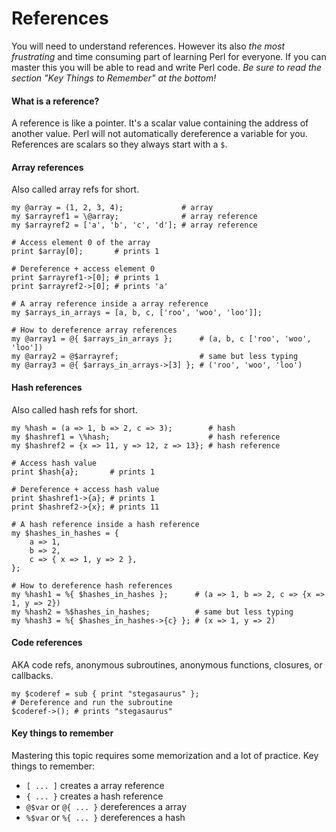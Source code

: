 # References

You will need to understand references.  However its also <i>the most
frustrating</i> and time consuming part of learning Perl for everyone.  If you
can master this you will be able to read and write Perl code.  <i>Be sure to
read the section "Key Things to Remember" at the bottom! </i>

#### What is a reference?
A reference is like a pointer.  It's a scalar value containing the address of
another value.  Perl will not automatically dereference a variable for you.
References are scalars so they always start with a <code>$</code>.  

#### Array references

Also called array refs for short.

    my @array = (1, 2, 3, 4);             # array
    my $arrayref1 = \@array;              # array reference
    my $arrayref2 = ['a', 'b', 'c', 'd']; # array reference

    # Access element 0 of the array
    print $array[0];       # prints 1

    # Dereference + access element 0
    print $arrayref1->[0]; # prints 1
    print $arrayref2->[0]; # prints 'a'

    # A array reference inside a array reference
    my $arrays_in_arrays = [a, b, c, ['roo', 'woo', 'loo']];

    # How to dereference array references
    my @array1 = @{ $arrays_in_arrays };      # (a, b, c ['roo', 'woo', 'loo'])
    my @array2 = @$arrayref;                  # same but less typing
    my @array3 = @{ $arrays_in_arrays->[3] }; # ('roo', 'woo', 'loo')

#### Hash references

Also called hash refs for short.

    my %hash = (a => 1, b => 2, c => 3);        # hash
    my $hashref1 = \%hash;                      # hash reference
    my $hashref2 = {x => 11, y => 12, z => 13}; # hash reference

    # Access hash value 
    print $hash{a};       # prints 1

    # Dereference + access hash value 
    print $hashref1->{a}; # prints 1
    print $hashref2->{x}; # prints 11

    # A hash reference inside a hash reference
    my $hashes_in_hashes = { 
        a => 1,
        b => 2,
        c => { x => 1, y => 2 },
    };

    # How to dereference hash references
    my %hash1 = %{ $hashes_in_hashes };      # (a => 1, b => 2, c => {x => 1, y => 2})
    my %hash2 = %$hashes_in_hashes;          # same but less typing
    my %hash3 = %{ $hashes_in_hashes->{c} }; # (x => 1, y => 2)

#### Code references 

AKA code refs, anonymous subroutines, anonymous functions, closures, or callbacks.

    my $coderef = sub { print "stegasaurus" };
    # Dereference and run the subroutine
    $coderef->(); # prints "stegasaurus"

#### Key things to remember

Mastering this topic requires some memorization and a lot of practice.  Key things to remember:

- <code>[ ... ]</code> creates a array reference
- <code>{ ... }</code> creates a hash reference
- <code>@$var</code> or <code>@{ ... }</code> dereferences a array
- <code>%$var</code> or <code>%{ ... }</code> dereferences a hash

